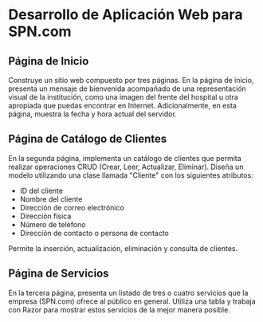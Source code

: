 # Desarrollo de Aplicación Web para SPN.com

## Página de Inicio
Construye un sitio web compuesto por tres páginas. En la página de inicio, presenta un mensaje de bienvenida acompañado de una representación visual de la institución, como una imagen del frente del hospital u otra apropiada que puedas encontrar en Internet. Adicionalmente, en esta página, muestra la fecha y hora actual del servidor.

## Página de Catálogo de Clientes
En la segunda página, implementa un catálogo de clientes que permita realizar operaciones CRUD (Crear, Leer, Actualizar, Eliminar). Diseña un modelo utilizando una clase llamada "Cliente" con los siguientes atributos:
- ID del cliente
- Nombre del cliente
- Dirección de correo electrónico
- Dirección física
- Número de teléfono
- Dirección de contacto o persona de contacto

Permite la inserción, actualización, eliminación y consulta de clientes.

## Página de Servicios
En la tercera página, presenta un listado de tres o cuatro servicios que la empresa (SPN.com) ofrece al público en general. Utiliza una tabla y trabaja con Razor para mostrar estos servicios de la mejor manera posible.
